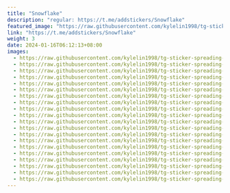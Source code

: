 ```yaml
---
title: "Snowflake"
description: "regular: https://t.me/addstickers/Snowflake"
featured_image: "https://raw.githubusercontent.com/kylelin1998/tg-sticker-spreading-worldwide-images/main/img/15fff89d-592a-48e8-a2a2-f0fe2ebe139c.jpg"
link: "https://t.me/addstickers/Snowflake"
weight: 3
date: 2024-01-16T06:12:13+08:00
images:
  - https://raw.githubusercontent.com/kylelin1998/tg-sticker-spreading-worldwide-images/main/img/15fff89d-592a-48e8-a2a2-f0fe2ebe139c.jpg
  - https://raw.githubusercontent.com/kylelin1998/tg-sticker-spreading-worldwide-images/main/img/2b6b1974-0a39-47d6-80c2-7aa63f331022.jpg
  - https://raw.githubusercontent.com/kylelin1998/tg-sticker-spreading-worldwide-images/main/img/7a0818d7-08d8-4886-9cad-a81c2b407777.jpg
  - https://raw.githubusercontent.com/kylelin1998/tg-sticker-spreading-worldwide-images/main/img/b04ba99a-e8a0-4cd3-8967-ce958d682519.jpg
  - https://raw.githubusercontent.com/kylelin1998/tg-sticker-spreading-worldwide-images/main/img/d0033725-19c0-4212-a429-7e988c79dfb7.jpg
  - https://raw.githubusercontent.com/kylelin1998/tg-sticker-spreading-worldwide-images/main/img/f805bf43-7c46-4f18-adfc-25ca49700c53.jpg
  - https://raw.githubusercontent.com/kylelin1998/tg-sticker-spreading-worldwide-images/main/img/1597bbfb-f847-40db-b389-42b93192c454.jpg
  - https://raw.githubusercontent.com/kylelin1998/tg-sticker-spreading-worldwide-images/main/img/3c01dea9-85d2-450f-be2f-0e3267c84cb2.jpg
  - https://raw.githubusercontent.com/kylelin1998/tg-sticker-spreading-worldwide-images/main/img/a77c83f0-ff87-4bda-bb20-c517da3e0ab8.jpg
  - https://raw.githubusercontent.com/kylelin1998/tg-sticker-spreading-worldwide-images/main/img/3697752e-d0b7-4ca7-8821-1aae14869722.jpg
  - https://raw.githubusercontent.com/kylelin1998/tg-sticker-spreading-worldwide-images/main/img/28453bbc-4a0c-4386-8a95-c095df7bacc6.jpg
  - https://raw.githubusercontent.com/kylelin1998/tg-sticker-spreading-worldwide-images/main/img/58a5045e-c91b-44da-a505-2ba7c9abe3cf.jpg
  - https://raw.githubusercontent.com/kylelin1998/tg-sticker-spreading-worldwide-images/main/img/ed07e721-3ed7-473a-a282-78a53ba785c6.jpg
  - https://raw.githubusercontent.com/kylelin1998/tg-sticker-spreading-worldwide-images/main/img/809534fd-48db-4d17-ac30-ab3b84491697.jpg
  - https://raw.githubusercontent.com/kylelin1998/tg-sticker-spreading-worldwide-images/main/img/5e1becbf-5abd-443a-bb31-e976a2754def.jpg
  - https://raw.githubusercontent.com/kylelin1998/tg-sticker-spreading-worldwide-images/main/img/a8fc8baa-2220-402c-a001-0a9236bc1443.jpg
  - https://raw.githubusercontent.com/kylelin1998/tg-sticker-spreading-worldwide-images/main/img/ce0af35e-6bee-4abe-ba0f-65d2bcc58427.jpg
  - https://raw.githubusercontent.com/kylelin1998/tg-sticker-spreading-worldwide-images/main/img/c648cca1-5733-4bbc-a9a1-58412ca674f3.jpg
  - https://raw.githubusercontent.com/kylelin1998/tg-sticker-spreading-worldwide-images/main/img/0fc22959-dced-48ce-bfcf-c7545fdb5270.jpg
  - https://raw.githubusercontent.com/kylelin1998/tg-sticker-spreading-worldwide-images/main/img/574170f1-b06d-4f7d-9e08-c1455a07518e.jpg
---
```

